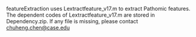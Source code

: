 featureExtraction uses Lextractfeature_v17.m to extract Pathomic features. The dependent codes of Lextractfeature_v17.m are stored in Dependency.zip. If any file is missing, please contact chuheng.chen@case.edu
